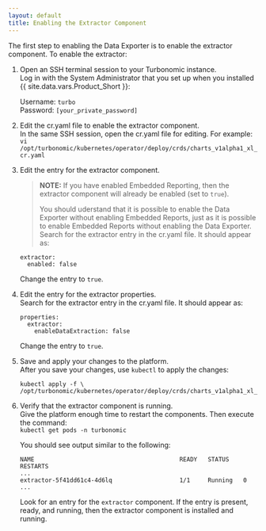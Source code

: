 ```yaml
---
layout: default
title: Enabling the Extractor Component
---
```


The first step to enabling the Data Exporter is to enable the extractor component. To enable the extractor:

1. Open an SSH terminal session to your Turbonomic instance.  
   Log in with the System Administrator that you set up when you installed {{ site.data.vars.Product_Short }}:

    Username: `turbo`  
    Password: `[your_private_password]`

2. Edit the cr.yaml file to enable the extractor component.  
   In the same SSH session, open the cr.yaml file for editing. For example:  
   `vi /opt/turbonomic/kubernetes/operator/deploy/crds/charts_v1alpha1_xl_cr.yaml`
   
3. Edit the entry for the extractor component.
   
    > **NOTE:** If you have enabled Embedded Reporting, then the extractor component will 
    > already be enabled (set to `true`). 
    > 
    > You should uderstand that it is possible to enable the Data Exporter without enabling 
    > Embedded Reports, just as it is possible to enable Embedded Reports without enabling 
    > the Data Exporter.  
    Search for the extractor entry in the cr.yaml file. It should appear as:  
    ```
    extractor:
      enabled: false
    ```  
    Change the entry to `true`.
4. Edit the entry for the extractor properties.  
   Search for the extractor entry in the cr.yaml file. It should appear as:  
    ```
    properties:
      extractor:
        enableDataExtraction: false
    ```    
    Change the entry to `true`.
5. Save and apply your changes to the platform.  
   After you save your changes, use `kubectl` to apply the changes:  
   ```
   kubectl apply -f \
   /opt/turbonomic/kubernetes/operator/deploy/crds/charts_v1alpha1_xl_cr.yaml  
   ```
6. Verify that the extractor component is running.  
   Give the platform enough time to restart the components. Then execute the command:  
   `kubectl get pods -n turbonomic`  
   
   You should see output similar to the following:  
   ```
   NAME                                         READY   STATUS    RESTARTS 
   ...
   extractor-5f41dd61c4-4d6lq                   1/1     Running   0   
   ...
   ```  
   Look for an entry for the `extractor` component. If the entry is present, ready, and running, then the 
   extractor component is installed and running.
   



